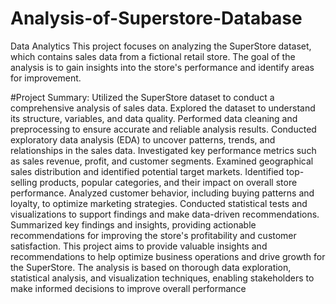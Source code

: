 # Analysis-of-Superstore-Database
Data Analytics
This project focuses on analyzing the SuperStore dataset, which contains sales data from a fictional retail store. The goal of the analysis is to gain insights into the store's performance and identify areas for improvement.

#Project Summary:
Utilized the SuperStore dataset to conduct a comprehensive analysis of sales data.
Explored the dataset to understand its structure, variables, and data quality.
Performed data cleaning and preprocessing to ensure accurate and reliable analysis results.
Conducted exploratory data analysis (EDA) to uncover patterns, trends, and relationships in the sales data.
Investigated key performance metrics such as sales revenue, profit, and customer segments.
Examined geographical sales distribution and identified potential target markets.
Identified top-selling products, popular categories, and their impact on overall store performance.
Analyzed customer behavior, including buying patterns and loyalty, to optimize marketing strategies.
Conducted statistical tests and visualizations to support findings and make data-driven recommendations.
Summarized key findings and insights, providing actionable recommendations for improving the store's profitability and customer satisfaction.
This project aims to provide valuable insights and recommendations to help optimize business operations and drive growth for the SuperStore. The analysis is based on thorough data exploration, statistical analysis, and visualization techniques, enabling stakeholders to make informed decisions to improve overall performance
